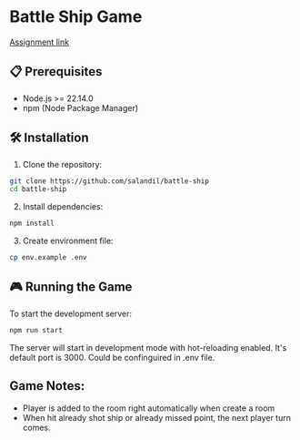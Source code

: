 # Battle Ship Game

[Assignment link](https://github.com/AlreadyBored/nodejs-assignments/blob/main/assignments/battleship/assignment.md)

## 📋 Prerequisites

- Node.js >= 22.14.0
- npm (Node Package Manager)

## 🛠️ Installation

1. Clone the repository:

```bash
git clone https://github.com/salandil/battle-ship
cd battle-ship
```

2. Install dependencies:

```bash
npm install
```

3. Create environment file:

```bash
cp env.example .env
```

## 🎮 Running the Game

To start the development server:

```bash
npm run start
```

The server will start in development mode with hot-reloading enabled.<be>
It's default port is 3000. Could be confinguired in .env file.

## Game Notes:

- Player is added to the room right automatically when create a room
- When hit already shot ship or already missed point, the next player turn comes.
